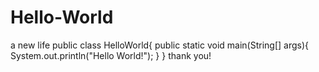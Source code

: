 # Hello-World
a new life
public class HelloWorld{
       public static void main(String[] args){
               System.out.println("Hello World!");
       }
}
thank you!
